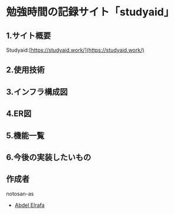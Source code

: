 # 勉強時間の記録サイト「studyaid」

## 1.サイト概要

Studyaid:[https://studyaid.work/](https://studyaid.work/)


## 2.使用技術

## 3.インフラ構成図

## 4.ER図

## 5.機能一覧

## 6.今後の実装したいもの

## 作成者
notosan-as


- [Abdel Elrafa](https://abdelelrafa.com)
